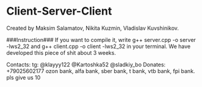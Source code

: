 # Client-Server-Client
Created by Maksim Salamatov, Nikita Kuzmin, Vladislav Kuvshinikov.

###Instruction###
If you want to compile it, write g++ server.cpp -o server -lws2_32 and g++ client.cpp -o client -lws2_32 in your terminal.
We have developed this piece of shit about 3 weeks. 


Contacts: tg: @klayyy122 @Kartoshka52 @sladkiy_bo
Donates: +79025602177 ozon bank, alfa bank, sber bank, t bank, vtb bank, fpi bank.
pls give us 10
